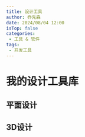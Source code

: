 ```yaml
---
title: 设计工具
author: 乔先森
date: 2024/08/04 12:00
isTop: false
categories:
 - 工具 & 软件
tags:
 - 开发工具
---
```

# 我的设计工具库


## 平面设计


## 3D设计